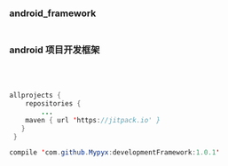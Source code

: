 ### android_framework<br><br>
### android 项目开发框架<br><br>
```java


allprojects {
    repositories {
        ...
    maven { url 'https://jitpack.io' }
   }
 }

compile 'com.github.Mypyx:developmentFramework:1.0.1'


